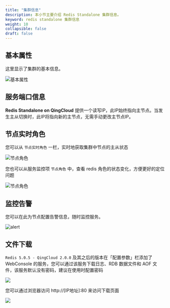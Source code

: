 ```yaml
---
title: "集群信息"
description: 本小节主要介绍 Redis Standalone 集群信息。 
keyword: redis standalone 集群信息
weight: 10
collapsible: false
draft: false
---
```


## 基本属性

这里显示了集群的基本信息。

![基本属性](../../_images/cluster_info.png)


## 服务端口信息

**Redis Standalone on QingCloud** 提供一个读写IP，此IP始终指向主节点。当发生主从切换时，此IP将指向新的主节点，无需手动更改主节点IP。

## 节点实时角色

您可以从 `节点实时角色` 一栏，实时地获取集群中节点的主从状态

![节点角色](../../_images/node_stat.png)


您也可以从服务监控项 `节点角色` 中，查看 redis 角色的状态变化，方便更好的定位问题

![节点角色](../../_images/node_stat2.png)

## 监控告警

您可以在此为节点配置告警信息，随时监控服务。

![alert](../../_images/alert.png)

## 文件下载

`Redis 5.0.5 - QingCloud 2.0.0` 及其之后的版本在「配置参数」栏添加了 WebConsole 的服务，您可以通过该服务下载日志、RDB 数据文件和 AOF 文件，该服务默认没有密码，建议在使用时配置密码

![](../../_images/copy_file_1.png)

您可以通过浏览器访问 http://[IP地址]:80 来访问下载页面

![](../../_images/copy_file_2.png)
